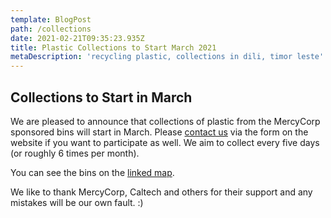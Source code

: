 ```yaml
---
template: BlogPost
path: /collections
date: 2021-02-21T09:35:23.935Z
title: Plastic Collections to Start March 2021
metaDescription: 'recycling plastic, collections in dili, timor leste'
---
```

## Collections to Start in March

We are pleased to announce that collections of plastic from the MercyCorp sponsored bins will start in March.  Please [contact us](/contact) via the form on the website if you want to participate as well.  We aim to collect every five days (or roughly 6 times per month).

You can see the bins on the [linked map](https://recycle-qrcode.herokuapp.com/bins/googlemaps).

We like to thank MercyCorp, Caltech and others for their support and any mistakes will be our own fault.  :)
